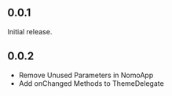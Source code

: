 ## 0.0.1

Initial release.

## 0.0.2

* Remove Unused Parameters in NomoApp
* Add onChanged Methods to ThemeDelegate
